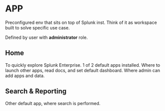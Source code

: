 # APP

Preconfigured env that sits on top of Splunk inst. Think of it as workspace built to solve specific use case.

Defined by user with **administrator** role.

## Home

To quickly explore Splunk Enterprise. 1 of 2 default apps installed. Where to launch other apps, read docs, and set default dashboard. Where admin can add apps and data.

## Search & Reporting

Other default app, where search is performed.
